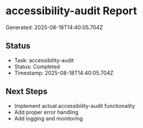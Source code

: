 # accessibility-audit Report

Generated: 2025-08-18T14:40:05.704Z

## Status
- Task: accessibility-audit
- Status: Completed
- Timestamp: 2025-08-18T14:40:05.704Z

## Next Steps
- Implement actual accessibility-audit functionality
- Add proper error handling
- Add logging and monitoring
